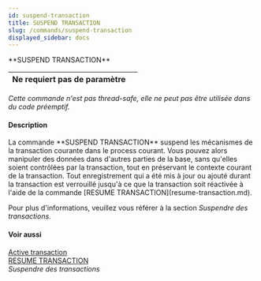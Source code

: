 ```yaml
---
id: suspend-transaction
title: SUSPEND TRANSACTION
slug: /commands/suspend-transaction
displayed_sidebar: docs
---
```


<!--REF #_command_.SUSPEND TRANSACTION.Syntax-->**SUSPEND TRANSACTION**<!-- END REF-->
<!--REF #_command_.SUSPEND TRANSACTION.Params-->
| Ne requiert pas de paramètre |  |
| --- | --- |

<!-- END REF-->

*Cette commande n'est pas thread-safe, elle ne peut pas être utilisée dans du code préemptif.*


#### Description 

<!--REF #_command_.SUSPEND TRANSACTION.Summary-->La commande **SUSPEND TRANSACTION** suspend les mécanismes de la transaction courante dans le process courant.<!-- END REF--> Vous pouvez alors manipuler des données dans d'autres parties de la base, sans qu'elles soient contrôlées par la transaction, tout en préservant le contexte courant de la transaction. Tout enregistrement qui a été mis à jour ou ajouté durant la transaction est verrouillé jusqu'à ce que la transaction soit réactivée à l'aide de la commande [RESUME TRANSACTION](resume-transaction.md).

Pour plus d'informations, veuillez vous référer à la section *Suspendre des transactions*. 

#### Voir aussi 

[Active transaction](active-transaction.md)  
[RESUME TRANSACTION](resume-transaction.md)  
*Suspendre des transactions*  